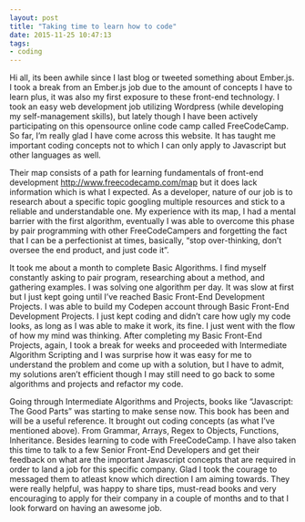 ```yaml
---
layout: post
title: "Taking time to learn how to code"
date: 2015-11-25 10:47:13
tags:
- coding
---
```


Hi all, its been awhile since I last blog or tweeted something about Ember.js. I took a break from an Ember.js job due to the amount of concepts I have to learn plus, it was also my first exposure to these front-end technology.
I took an easy web development job utilizing Wordpress (while developing my self-management skills), but lately though I have been actively participating on this opensource online code camp called FreeCodeCamp. So far, I’m really glad I have come across this website. It has taught me important coding concepts not to which I can only apply to Javascript but other languages as well.

Their map consists of a path for learning fundamentals of front-end development http://www.freecodecamp.com/map but it does lack information which is what I expected. As a developer, nature of our job is to research about a specific topic googling multiple resources and stick to a reliable and understandable one.
My experience with its map, I had a mental barrier with the first algorithm, eventually I was able to overcome this phase by pair programming with other FreeCodeCampers and forgetting the fact that I can be a perfectionist at times, basically, “stop over-thinking, don’t oversee the end product, and just code it”.

It took me about a month to complete Basic Algorithms. I find myself constantly asking to pair program, researching about a method, and gathering examples. I was solving one algorithm per day. It was slow at first but I just kept going until I’ve reached Basic Front-End Development Projects.
I was able to build my Codepen account through Basic Front-End Development Projects. I just kept coding and didn’t care how ugly my code looks, as long as I was able to make it work, its fine. I just went with the flow of how my mind was thinking.
After completing my Basic Front-End Projects, again, I took a break for weeks and proceeded with Intermediate Algorithm Scripting and I was surprise how it was easy for me to understand the problem and come up with a solution, but I have to admit, my solutions aren’t efficient though I may still need to go back to some algorithms and projects and refactor my code.

Going through Intermediate Algorithms and Projects, books like “Javascript: The Good Parts” was starting to make sense now. This book has been and will be a useful reference. It brought out coding concepts (as what I’ve mentioned above). From Grammar, Arrays, Regex to Objects, Functions, Inheritance.
Besides learning to code with FreeCodeCamp. I have also taken this time to talk to a few Senior Front-End Developers and get their feedback on what are the important Javascript concepts that are required in order to land a job for this specific company. Glad I took the courage to messaged them to atleast know which direction I am aiming towards.
They were really helpful, was happy to share tips, must-read books and very encouraging to apply for their company in a couple of months and to that I look forward on having an awesome job.


